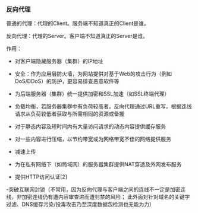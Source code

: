 ### 反向代理

普通的代理：代理的Client。服务端不知道真正的Client是谁。

反向代理：代理的Server。客户端不知道真正的Server是谁。

作用：

- 对客户端隐藏服务器（集群）的IP地址

- 安全：作为应用层防火墙，为网站提供对基于Web的攻击行为（例如DoS/DDoS）的防护，更容易排查恶意软件等

- 为后端服务器（集群）统一提供加密和SSL加速（如SSL终端代理）

- 负载均衡，若服务器集群中有负荷较高者，反向代理通过URL重写，根据连线请求从负荷较低者获取与所需相同的资源或备援

- 对于静态内容及短时间内有大量访问请求的动态内容提供缓存服务

- 对一些内容进行压缩，以节约带宽或为网络带宽不佳的网络提供服务

- 减速上传

- 为在私有网络下（如局域网）的服务器集群提供NAT穿透及外网发布服务

- 提供HTTP访问认证[2]

-突破互联网封锁（不常用，因为反向代理与客户端之间的连线不一定是加密连线，非加密连线仍有遭内容审查进而遭封禁的风险；
此外面对针对域名的关键字过滤、DNS缓存污染/投毒攻击乃至深度数据包检测也无能为力）